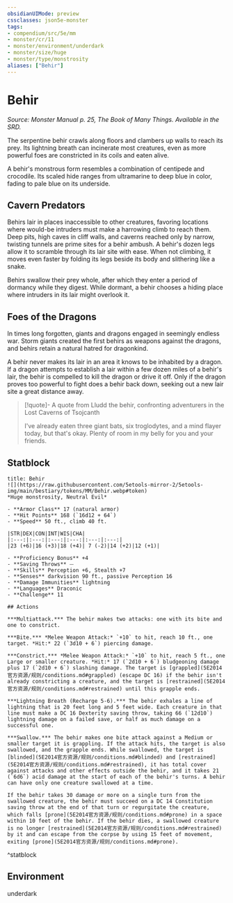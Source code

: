```yaml
---
obsidianUIMode: preview
cssclasses: json5e-monster
tags:
- compendium/src/5e/mm
- monster/cr/11
- monster/environment/underdark
- monster/size/huge
- monster/type/monstrosity
aliases: ["Behir"]
---
```

# Behir
*Source: Monster Manual p. 25, The Book of Many Things. Available in the SRD.*  

The serpentine behir crawls along floors and clambers up walls to reach its prey. Its lightning breath can incinerate most creatures, even as more powerful foes are constricted in its coils and eaten alive.

A behir's monstrous form resembles a combination of centipede and crocodile. Its scaled hide ranges from ultramarine to deep blue in color, fading to pale blue on its underside.

## Cavern Predators

Behirs lair in places inaccessible to other creatures, favoring locations where would-be intruders must make a harrowing climb to reach them. Deep pits, high caves in cliff walls, and caverns reached only by narrow, twisting tunnels are prime sites for a behir ambush. A behir's dozen legs allow it to scramble through its lair site with ease. When not climbing, it moves even faster by folding its legs beside its body and slithering like a snake.

Behirs swallow their prey whole, after which they enter a period of dormancy while they digest. While dormant, a behir chooses a hiding place where intruders in its lair might overlook it.

## Foes of the Dragons

In times long forgotten, giants and dragons engaged in seemingly endless war. Storm giants created the first behirs as weapons against the dragons, and behirs retain a natural hatred for dragonkind.

A behir never makes its lair in an area it knows to be inhabited by a dragon. If a dragon attempts to establish a lair within a few dozen miles of a behir's lair, the behir is compelled to kill the dragon or drive it off. Only if the dragon proves too powerful to fight does a behir back down, seeking out a new lair site a great distance away.

> [!quote]- A quote from Lludd the behir, confronting adventurers in the Lost Caverns of Tsojcanth  
> 
> I've already eaten three giant bats, six troglodytes, and a mind flayer today, but that's okay. Plenty of room in my belly for you and your friends.


## Statblock

```ad-statblock
title: Behir
![](https://raw.githubusercontent.com/5etools-mirror-2/5etools-img/main/bestiary/tokens/MM/Behir.webp#token)
*Huge monstrosity, Neutral Evil*

- **Armor Class** 17 (natural armor)
- **Hit Points** 168 (`16d12 + 64`)
- **Speed** 50 ft., climb 40 ft.

|STR|DEX|CON|INT|WIS|CHA|
|:---:|:---:|:---:|:---:|:---:|:---:|
|23 (+6)|16 (+3)|18 (+4)| 7 (-2)|14 (+2)|12 (+1)|

- **Proficiency Bonus** +4
- **Saving Throws** ⏤
- **Skills** Perception +6, Stealth +7
- **Senses** darkvision 90 ft., passive Perception 16
- **Damage Immunities** lightning
- **Languages** Draconic
- **Challenge** 11

## Actions

***Multiattack.*** The behir makes two attacks: one with its bite and one to constrict.

***Bite.*** *Melee Weapon Attack:* `+10` to hit, reach 10 ft., one target. *Hit:* 22 (`3d10 + 6`) piercing damage.

***Constrict.*** *Melee Weapon Attack:* `+10` to hit, reach 5 ft., one Large or smaller creature. *Hit:* 17 (`2d10 + 6`) bludgeoning damage plus 17 (`2d10 + 6`) slashing damage. The target is [grappled](5E2014官方资源/规则/conditions.md#grappled) (escape DC 16) if the behir isn't already constricting a creature, and the target is [restrained](5E2014官方资源/规则/conditions.md#restrained) until this grapple ends.

***Lightning Breath (Recharge 5-6).*** The behir exhales a line of lightning that is 20 feet long and 5 feet wide. Each creature in that line must make a DC 16 Dexterity saving throw, taking 66 (`12d10`) lightning damage on a failed save, or half as much damage on a successful one.

***Swallow.*** The behir makes one bite attack against a Medium or smaller target it is grappling. If the attack hits, the target is also swallowed, and the grapple ends. While swallowed, the target is [blinded](5E2014官方资源/规则/conditions.md#blinded) and [restrained](5E2014官方资源/规则/conditions.md#restrained), it has total cover against attacks and other effects outside the behir, and it takes 21 (`6d6`) acid damage at the start of each of the behir's turns. A behir can have only one creature swallowed at a time.

If the behir takes 30 damage or more on a single turn from the swallowed creature, the behir must succeed on a DC 14 Constitution saving throw at the end of that turn or regurgitate the creature, which falls [prone](5E2014官方资源/规则/conditions.md#prone) in a space within 10 feet of the behir. If the behir dies, a swallowed creature is no longer [restrained](5E2014官方资源/规则/conditions.md#restrained) by it and can escape from the corpse by using 15 feet of movement, exiting [prone](5E2014官方资源/规则/conditions.md#prone).
```
^statblock

## Environment

underdark